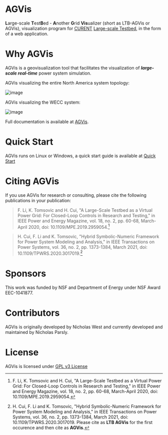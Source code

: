 # AGVis

**L**arge-scale **T**est**B**ed - **A**nother **G**rid **Vis**ualizer (short as LTB-AGVis or AGVis), visualization program for [CURENT](https://github.com/CURENT) [Large-scale Testbed](https://github.com/CURENT/ltb2), in the form of a web application.

# Why AGVis

AGVis is a geovisualization tool that facilitates the visualization of ***large-scale real-time*** power system simulation.

AGVis visualizing the entire North America system topology:

![image](https://user-images.githubusercontent.com/79226045/203147395-27561028-4a74-4ac1-91a5-01e7f811f898.png)

AGVis visualizing the WECC system:

![image](https://user-images.githubusercontent.com/79226045/203148756-edc046a3-35a1-4343-8ab2-67cfa337546c.png)

Full documentation is available at [AGVis](https://agvis.readthedocs.io).

# Quick Start

AGVis runs on Linux or Windows, a quick start guide is available at [Quick Start](https://agvis.readthedocs.io/en/latest/quick_start/quick_start/)

# Citing AGVis

If you use AGVis for research or consulting, please cite the following publications in your publication:

> F. Li, K. Tomsovic and H. Cui, "A Large-Scale Testbed as a Virtual Power Grid: For Closed-Loop Controls in Research and Testing," in IEEE Power and Energy Magazine, vol. 18, no. 2, pp. 60-68, March-April 2020, doi: 10.1109/MPE.2019.2959054.[^ltb]

> H. Cui, F. Li and K. Tomsovic, "Hybrid Symbolic-Numeric Framework for Power System Modeling and Analysis," in IEEE Transactions on Power Systems, vol. 36, no. 2, pp. 1373-1384, March 2021, doi: 10.1109/TPWRS.2020.3017019.[^andes]

[^ltb]: F. Li, K. Tomsovic and H. Cui, "A Large-Scale Testbed as a Virtual Power Grid: For Closed-Loop Controls in Research and Testing," in IEEE Power and Energy Magazine, vol. 18, no. 2, pp. 60-68, March-April 2020, doi: 10.1109/MPE.2019.2959054.

[^andes]: H. Cui, F. Li and K. Tomsovic, "Hybrid Symbolic-Numeric Framework for Power System Modeling and Analysis," in IEEE Transactions on Power Systems, vol. 36, no. 2, pp. 1373-1384, March 2021, doi: 10.1109/TPWRS.2020.3017019.
Please cite as **LTB AGVis** for the first occurence and then cite as **AGVis**.

# Sponsors

This work was funded by NSF and Department of Energy under NSF Award EEC-1041877.

# Contributors

AGVis is originally developed by Nicholas West and currently developed and maintained by Nicholas Parsly.

# License

AGVis is licensed under [GPL v3 License](./LICENSE)

